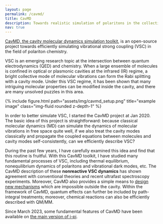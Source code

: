 ```yaml
---
layout: page
permalink: /cavmd/
title: CavMD
description: Towards realistic simulation of polaritons in the collective regime.
nav: true
---
```


[CavMD, the cavity molecular dynamics simulation toolkit](https://github.com/TaoELi/cavity-md-ipi), is an open-source project towards efficiently simulating vibrational strong coupling (VSC) in the field of polariton chemistry.

VSC is an emerging research topic at the intersection between quantum electrodynamics (QED) and chemistry. When a large ensemble of molecules is confined in optical or plasmonic cavities at the infrared (IR) regime,  a bright collective mode of molecular vibrations can form the Rabi splitting with a cavity mode. Under this VSC regime, it has been shown that many intriguing molecular properties can be modified inside the cavity, and there are many unsolved puzzles in this area.

<div class="row justify-content-sm-center">
    <div class="col-sm-8 mt-3 mt-md-0">
        {% include figure.html path="assets/img/cavmd_setup.png" title="example image" class="img-fluid rounded z-depth-1" %}
    </div>
</div>

In order to better simulate VSC, I started the CavMD project at Jan 2020. The basic idea of this project is straightforward: because classical molecular dynamics (MD) can simulate the dynamics of molecular vibrations in free space quite well, if we also treat the cavity modes classically and propagate the coupled equations between molecules and cavity modes self-consistently, can we efficiently describe VSC?

During the past few years, I have carefully examined this idea and find that this routine is fruitful. With this CavMD toolkit, I have studied many fundamental processes of VSC, including thermal equilibrium, nonequilibrium dynamics of polaritons and vibrational dark modes, etc. The CavMD description of these **nonreactive VSC dynamics** has shown agreement with conventional theories and recent ultrafast spectroscopy experiments. Moreover, CavMD also provides a simple means to [design new mechanisms](https://doi.org/10.1038/s41467-022-31703-8) which are impossible outside the cavity. Within the framework of CavMD, quantum effects can further be included by path-integral treatments; moreover, chemical reactions can also be efficiently described with QM/MM.

Since March 2023, some fundamental features of CavMD have been available on [the main version of i-pi](https://ipi-code.org/about/features/). 




